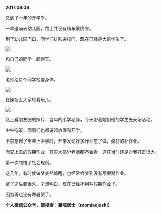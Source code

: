 
          
**2017.09.06**

又到了一年的开学季。

一早送喵去幼儿园，路上并没有堵车很厉害。

到了幼儿园门口，同学们排队进校门，现在已经是大班学生了。


![](//upload-images.jianshu.io/upload_images/51001-a96394d23102a87e.JPG)


和自己的同学一起聊天。


![](//upload-images.jianshu.io/upload_images/51001-00a37b0ec9a47842.JPG)


老师给每个同学检查身体。


![](//upload-images.jianshu.io/upload_images/51001-228345c4a0c8ee59.JPG)


在操场上大家轮着玩儿。


![](//upload-images.jianshu.io/upload_images/51001-a5094be0de9de054.JPG)


路上看朋友圈的照片，当年的小学老师，今天带着她们班的学生去天坛活动。

中午吃饭，同事们也都说起放假和开学。

不禁想起了当年上中学时，开学发现好多作业忘了做，疯狂的补作业。

而交上去的假期作业，其实大部分老师都不会看，这在当时还是对我打击很大。

第一次领悟了社会规则。

这几年，有时候做梦突然惊醒，也经常会梦到没有写假期作业。

醒了之后要很久，才想明白，现在已经不用写假期作业了。

因为再也没有寒暑假了。


**个人微信公众号，请搜索：摹喵居士（momiaojushi）**

        
